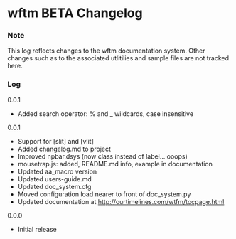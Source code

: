 # wftm BETA Changelog

### Note

This log reflects changes to the wftm documentation system. Other changes
such as to the associated utlitilies and sample files are not tracked here.

### Log

0.0.1
 * Added search operator: % and _ wildcards, case insensitive

0.0.1
 * Support for [slit] and [vlit]
 * Added changelog.md to project
 * Improved npbar.dsys (now class instead of label... ooops)
 * mousetrap.js: added, README.md info, example in documentation
 * Updated aa_macro version
 * Updated users-guide.md
 * Updated doc_system.cfg
 * Moved configuration load nearer to front of doc_system.py
 * Updated documentation at http://ourtimelines.com/wtfm/tocpage.html

0.0.0
 * Initial release

